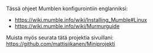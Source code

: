 Tässä ohjeet Mumblen konfigurointiin englanniksi: 
- https://wiki.mumble.info/wiki/Installing_Mumble#Linux
- https://wiki.mumble.info/wiki/Murmurguide

Muista myös seurata tätä projektia sivuillani:
https://github.com/mattisiikanen/Miniprojekti